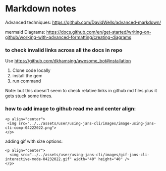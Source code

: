 # Markdown notes

Advanced techniques: https://github.com/DavidWells/advanced-markdown/

mermaid Diagrams: https://docs.github.com/en/get-started/writing-on-github/working-with-advanced-formatting/creating-diagrams


### to check invalid links across all the docs in repo
Use https://github.com/dkhamsing/awesome_bot#installation
1. Clone code locally
2. install the gem
3. run command 

Note: but this doesn't seem to check relative links in github md files plus it gets stuck some times.

### how to add image to github read me and center align:

```
<p align="center">
 <img src="../../assets/user/using-jans-cli/images/image-using-jans-cli-comp-04222022.png">
</p>
```

adding gif with size options:

```
<p align="center">
  <img src="../../assets/user/using-jans-cli/images/gif-jans-cli-interactive-mode-04232022.gif" width="40" height="40" />
</p>
```
